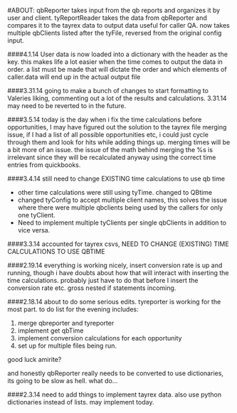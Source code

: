 #ABOUT: 
qbReporter takes input from the qb reports and organizes it by user and client. tyReportReader takes the data from qbReporter and compares it to the tayrex data to output data useful for caller QA. now takes multiple qbClients listed after the tyFile, reversed from the original config input.

####4.1.14
User data is now loaded into a dictionary with the header as the key. this makes life a lot easier when the time comes to output the data in order. a list must be made that will dictate the order and which elements of caller.data will end up in the actual output file

####3.31.14
going to make a bunch of changes to start formatting to Valeries liking, commenting out a lot of the results and calculations. 3.31.14 may need to be reverted to in the future. 

####3.5.14
today is the day when i fix the time calculations before opportunities, I may have figured out the solution to the tayrex file merging issue, if I had a list of all possible opportunities etc, i could just cycle through them and look for hits while adding things up. merging times will be a bit more of an issue. the issue of the math behind merging the %s is irrelevant since they will be recalculated anyway using the correct time entries from quickbooks.

####3.4.14
still need to change EXISTING time calculations to use qb time
- other time calculations were still using tyTime. changed to QBtime
- changed tyConfig to accept multiple client names, this solves the issue where
	there were multiple qbclients being used by the callers for only one tyClient.
- Need to implement multiple tyClients per single qbClients in addition to vice versa.

####3.3.14
accounted for tayrex csvs, 
NEED TO CHANGE (EXISTING) TIME CALCULATIONS TO USE QBTIME

####2.19.14
everything is working nicely, insert conversion rate is up and running, though i have doubts
about how that will interact with inserting the time calculations. probably just have to do that before I insert the conversion rate etc. gross nested if statements incoming.	

####2.18.14
about to do some serious edits. tyreporter is working for the most part. to do list for the evening includes:

1. merge qbreporter and tyreporter
2. implement get qbTime
3. implement conversion calculations for each opportunity
4. set up for multiple files being run.

good luck amirite?

and honestly qbReporter really needs to be converted to use dictionaries, its going to be slow as hell. what do...


####2.3.14
need to add things to implement tayrex data. also use python dictionaries instead of lists. may implement today.